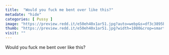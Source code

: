 ```yaml
---
title:  "Would you fuck me bent over like this?"
metadate: "hide"
categories: [ Pussy ]
image: "https://preview.redd.it/e50eh40x1ar51.jpg?auto=webp&s=df3c3895b53a3299a80e8cbfe602f86fb120df29"
thumb: "https://preview.redd.it/e50eh40x1ar51.jpg?width=1080&crop=smart&auto=webp&s=bd1f8697c73a89af676d37a9a3f568b3d4fdd0a0"
visit: ""
---
```

Would you fuck me bent over like this?
